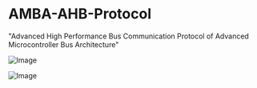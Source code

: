 # AMBA-AHB-Protocol
"Advanced High Performance Bus Communication Protocol of Advanced Microcontroller Bus Architecture"

![Image](https://github.com/user-attachments/assets/f9e4daf5-f0c0-49ff-87f9-82d298f89664)

![Image](https://github.com/user-attachments/assets/0b5bd523-00b1-48cd-9808-bc8341a70d79)
